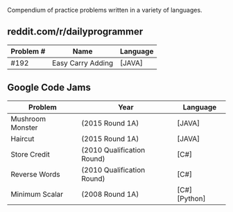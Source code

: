Compendium of practice problems written in a variety of languages.

reddit.com/r/dailyprogrammer
----------------------------
|Problem #|Name|Language|
|---------|----|--------|
|#192|Easy Carry Adding|[JAVA]|

Google Code Jams
----------------
|Problem|Year|Language|
|-------|----|--------|
|Mushroom Monster| (2015 Round 1A)          | [JAVA]|
|Haircut         | (2015 Round 1A)           | [JAVA]|
|Store Credit    | (2010 Qualification Round)| [C#]|
|Reverse Words   | (2010 Qualification Round)| [C#]|
|Minimum Scalar  | (2008 Round 1A)           | [C#] [Python]|
